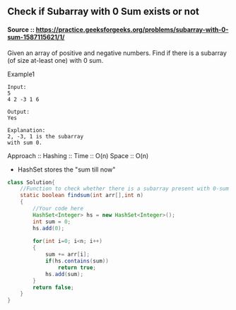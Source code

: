 ## Check if Subarray with 0 Sum exists or not

#### Source :: https://practice.geeksforgeeks.org/problems/subarray-with-0-sum-1587115621/1/

Given an array of positive and negative numbers. 
Find if there is a subarray (of size at-least one) with 0 sum.

Example1
```
Input:
5
4 2 -3 1 6

Output: 
Yes

Explanation: 
2, -3, 1 is the subarray 
with sum 0.
```

Approach :: Hashing :: Time :: O(n)  Space :: O(n)

- HashSet stores the "sum till now"

```java
class Solution{
    //Function to check whether there is a subarray present with 0-sum or not.
    static boolean findsum(int arr[],int n)
    {
        //Your code here
        HashSet<Integer> hs = new HashSet<Integer>();
        int sum = 0;
        hs.add(0);
        
        for(int i=0; i<n; i++)
        {
            sum += arr[i];
            if(hs.contains(sum))
                return true;
            hs.add(sum);
        }
        return false;
    }
}
```